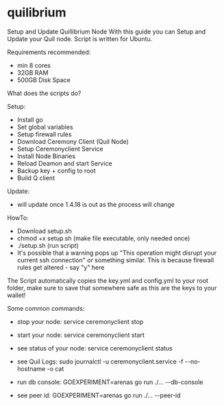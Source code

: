 # quilibrium
Setup and Update Quillibrium Node
With this guide you can Setup and Update your Quil node. Script is written for Ubuntu.

Requirements recommended:
- min 8 cores
- 32GB RAM
- 500GB Disk Space

What does the scripts do?

Setup:
- Install go
- Set global variables
- Setup firewall rules
- Download Ceremony Client (Quil Node)
- Setup Ceremonyclient Service
- Install Node Binaries
- Reload Deamon and start Service
- Backup key + config to root
- Build Q client

Update:
- will update once 1.4.18 is out as the process will change

HowTo:
- Download setup.sh
- chmod +x setup.sh (make file executable, only needed once)
- ./setup.sh (run script)
- It's possible that a warning pops up "This operation might disrupt your current ssh connection" or something similar. This is because firewall rules get altered - say "y" here

The Script automatically copies the key.yml and config.yml to your root folder, make sure to save that somewhere safe as this are the keys to your wallet!

Some common commands:
 - stop your node:
service ceremonyclient stop

 - start your node:
service ceremonyclient start

- see status of your node:
service ceremonyclient status

- see Quil Logs:
sudo journalctl -u ceremonyclient.service -f --no-hostname -o cat

- run db console:
GOEXPERIMENT=arenas go run ./... --db-console

- see peer id:
GOEXPERIMENT=arenas go run ./... --peer-id


